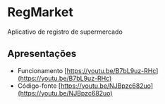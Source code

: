 # RegMarket

Aplicativo de registro de supermercado

## Apresentações

- Funcionamento [https://youtu.be/B7bL9uz-RHc](https://youtu.be/B7bL9uz-RHc)
- Código-fonte [https://youtu.be/NJBpzc682uo](https://youtu.be/NJBpzc682uo)